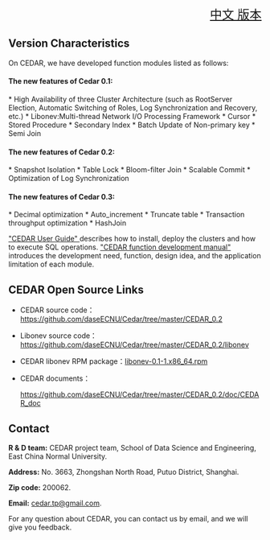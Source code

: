 ﻿<font size=5><div align="right"><a href="https://github.com/daseECNU/Cedar/blob/master/CEDAR_0.2/README.md">中文 版本</a></div>
</font>

<h2> Version Characteristics</h2>
On CEDAR, we have developed function modules listed as follows:
<h4>The new features of Cedar 0.1:</h4>
* High Availability of three Cluster Architecture (such as RootServer Election, Automatic Switching of Roles, Log Synchronization and Recovery, etc.)
* Libonev:Multi-thread Network I/O Processing Framework 
* Cursor
* Stored Procedure
* Secondary Index
* Batch Update of Non-primary key
* Semi Join

<h4>The new features of Cedar 0.2:</h4>
* Snapshot Isolation
* Table Lock
* Bloom-filter Join
* Scalable Commit
* Optimization of Log Synchronization

<h4>The new features of Cedar 0.3:</h4>
* Decimal optimization
* Auto_increment
* Truncate table
* Transaction throughput optimization
* HashJoin


 <a href="https://github.com/daseECNU/Cedar/blob/master/CEDAR_0.2/doc/CEDAR_doc/CEDAR%20%E7%94%A8%E6%88%B7%E4%BD%BF%E7%94%A8%E6%8C%87%E5%8D%97.pdf" target="_blank">"CEDAR User Guide" </a>describes how to install, deploy the clusters and how to execute SQL operations. <a href="https://github.com/daseECNU/Cedar/blob/master/CEDAR_0.2/doc/CEDAR_doc/CEDAR%20%E5%8A%9F%E8%83%BD%E5%BC%80%E5%8F%91%E6%89%8B%E5%86%8C.pdf" target="_blank">"CEDAR function development manual" </a> introduces the development need, function, design idea, and the application limitation of each module.

<h2>CEDAR Open Source Links</h2>
<ul>
<li>
  <p>CEDAR source code：<a href="https://github.com/daseECNU/Cedar/tree/master/CEDAR_0.2" target="_blank">https://github.com/daseECNU/Cedar/tree/master/CEDAR_0.2 </a></p>
  <li>
  <p>Libonev source code：<a href="https://github.com/daseECNU/Cedar/tree/master/CEDAR_0.2/libonev" target="_blank">https://github.com/daseECNU/Cedar/tree/master/CEDAR_0.2/libonev </a></p>
</li>
</li>
<li>
  <p>CEDAR libonev RPM package：<a href="https://github.com/daseECNU/Cedar/tree/master/CEDAR_0.2/rpm" target="_blank">libonev-0.1-1.x86_64.rpm</a></p>
</li>
<li>
  <p>CEDAR documents：</p>
 <p> <a href="https://github.com/daseECNU/Cedar/tree/master/CEDAR_0.2/doc/CEDAR_doc" target="_blank">https://github.com/daseECNU/Cedar/tree/master/CEDAR_0.2/doc/CEDAR_doc </a></p>
</li>
</ul>

## Contact
**R & D team:** CEDAR project team, School of Data Science and Engineering, East China Normal University.

**Address:** No. 3663, Zhongshan North Road, Putuo District, Shanghai.

**Zip code:** 200062.

**Email:** cedar.tp@gmail.com.

For any question about CEDAR, you can contact us by email, and we will give you feedback.
